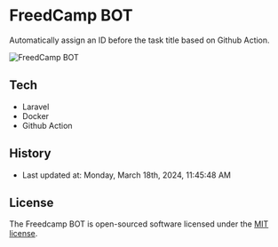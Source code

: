 # FreedCamp BOT

Automatically assign an ID before the task title based on Github Action.

![FreedCamp BOT](https://repository-images.githubusercontent.com/737932867/7d34798b-2680-471c-b089-a78a718d3d6a)

## Tech

- Laravel
- Docker
- Github Action

## History

- Last updated at: Monday, March 18th, 2024, 11:45:48 AM

## License

The Freedcamp BOT is open-sourced software licensed under the [MIT license](https://opensource.org/licenses/MIT).
